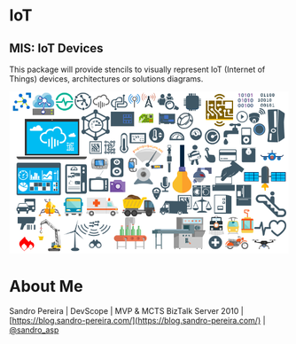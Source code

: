 # IoT

## MIS: IoT Devices
This package will provide stencils to visually represent IoT (Internet of Things) devices, architectures or solutions diagrams.

![MIS: IoT Devices](../media/MIS-IoT-Devices.png)

# About Me
Sandro Pereira | DevScope | MVP & MCTS BizTalk Server 2010 | [https://blog.sandro-pereira.com/](https://blog.sandro-pereira.com/) | [@sandro_asp](https://twitter.com/sandro_asp)
